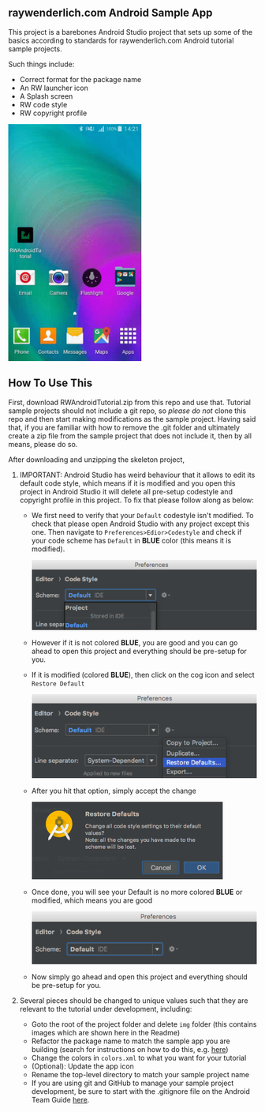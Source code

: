 ## raywenderlich.com Android Sample App

This project is a barebones Android Studio project that sets up some of the basics according to standards for raywenderlich.com Android tutorial sample projects.

Such things include:

- Correct format for the package name
- An RW launcher icon
- A Splash screen
- RW code style
- RW copyright profile

<img src="img/working_gif.gif" height="480"/>

## How To Use This

First, download RWAndroidTutorial.zip from this repo and use that. Tutorial sample projects should not include a git repo, so _please do not_ clone this repo and then start making modifications as the sample project. Having said that, if you are familiar with how to remove the .git folder and ultimately create a zip file from the sample project that does not include it, then by all means, please do so.

After downloading and unzipping the skeleton project,

1.  IMPORTANT: Android Studio has weird behaviour that it allows to edit its default code style, which means if it is modified and you open this project in Android Studio it will delete all pre-setup codestyle and copyright profile in this project. To fix that please follow along as below:

    - We first need to verify that your `Default` codestyle isn't modified. To check that please open Android Studio with any project except this one. Then navigate to `Preferences>Edior>Codestyle` and check if your code scheme has `Default` in **BLUE** color (this means it is modified).

      ![modified_default](img/modified_default.png)

    - However if it is not colored **BLUE**, you are good and you can go ahead to open this project and everything should be pre-setup for you.

    - If it is modified (colored **BLUE**), then click on the cog icon and select `Restore Default`

      ![restore_default](img/restore_default.png)

    - After you hit that option, simply accept the change

      ![accept_change](img/accept_change.png)

    - Once done, you will see your Default is no more colored **BLUE** or modified, which means you are good

      ![unmodified_default](img/unmodified_default.png)

    - Now simply go ahead and open this project and everything should be pre-setup for you.

1.  Several pieces should be changed to unique values such that they are relevant to the tutorial under development, including:
    - Goto the root of the project folder and delete `img` folder (this contains images which are shown here in the Readme)
    - Refactor the package name to match the sample app you are building (search for instructions on how to do this, e.g. [here](https://stackoverflow.com/questions/16804093/android-studio-rename-package))
    - Change the colors in `colors.xml` to what you want for your tutorial
    - (Optional): Update the app icon
    - Rename the top-level directory to match your sample project name
    - If you are using git and GitHub to manage your sample project development, be sure to start with the .gitignore file on the Android Team Guide [here](https://www.raywenderlich.com/tutorial-team/android-team-guide).

